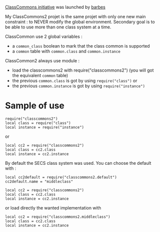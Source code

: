 
[ClassCommons initiative](https://github.com/bartbes/Class-Commons) was launched by [barbes](https://github.com/bartbes)

My ClassCommons2 projet is the same projet with only one new main constraint : to NEVER modify the global environment.
Secondary goal is to be able to use more than one class system at a time.


ClassCommon use 2 global variables :
 * a `common_class` boolean to mark that the class common is supported
 * a `common` table with `common.class` and `common.instance`

ClassCommon2 always use module :
 * load the classcommons2 with require("classcommons2") (you will got the equivalent `common` table)
 * the previous `common.class` is got by using `require("class")` or 
 * the previous `common.instance` is got by using `require("instance")`


# Sample of use

```
require("classcommons2")
local class = require("class")
local instance = require("instance")
```

or

```
local cc2 = require("classcommons2")
local class = cc2.class
local instance = cc2.instance
```

By default the SECS class system was used.
You can choose the default with :

```
local cc2default = require("classcommons2.default")
cc2default.name = "middleclass"

local cc2 = require("classcommons2")
local class = cc2.class
local instance = cc2.instance
```

or load directly the wanted implementation with

```
local cc2 = require("classcommons2.middleclass")
local class = cc2.class
local instance = cc2.instance
```


